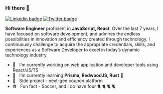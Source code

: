 ### Hi there 👋

[![Linkedin badge](https://img.shields.io/badge/-LinkedIn-blue?style=for-the-badge&logo=Linkedin&logocolor=white&labelColor=blue&color=blue)](https://www.linkedin.com/in/amit-mirgal/)
[![Twitter badge](https://img.shields.io/badge/-Twitter-white?style=for-the-badge&logo=Twitter&logoColor=white&labelColor=green&color=green)](https://twitter.com/amit_mirgal/)

**Software Engineer** proficient in **JavaScript, React**. Over the last 7 years, I have focused on software development, and admires the endless possibilities in innovation and efficiency created through technology. I continuously challenge to acquire the appropriate credentials, skills, and experiences as a Software Developer to excel in today’s dynamic technology industry.  

- 🔭  &nbsp; I’m currently working on web application and developer tools using React/JS/TS
- 🌱  &nbsp; I’m currently learning **Prisma, RedwoodJS, Rust** 🦀 
- 💼  &nbsp; Side project - next-gen coupon platform
- ⚽  &nbsp; Fun fact - Soccer, and I do have four 🐈 🐈 🐈 🐈
